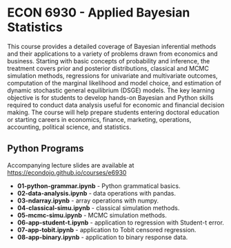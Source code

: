 ECON 6930 - Applied Bayesian Statistics
================
This course provides a detailed coverage of Bayesian inferential methods and their applications to a variety of problems drawn from economics and business. Starting with basic concepts of probability and inference, the treatment covers prior and posterior distributions, classical and MCMC simulation methods, regressions for univariate and multivariate outcomes, computation of the marginal likelihood and model choice, and estimation of dynamic stochastic general equilibrium (DSGE) models. The key learning objective is for students to develop hands-on Bayesian and Python skills required to conduct data analysis useful for economic and financial decision making. The course will help prepare students entering doctoral education or starting careers in economics, finance, marketing, operations, accounting, political science, and statistics.

Python Programs
-----------------------------------
Accompanying lecture slides are available at https://econdojo.github.io/courses/e6930

* **01-python-grammar.ipynb** - Python grammatical basics.
* **02-data-analysis.ipynb** - data operations with pandas.
* **03-ndarray.ipynb** - array operations with numpy.
* **04-classical-simu.ipynb** - classical simulation methods.
* **05-mcmc-simu.ipynb** - MCMC simulation methods.
* **06-app-student-t.ipynb** - application to regression with Student-t error.
* **07-app-tobit.ipynb** - application to Tobit censored regression.
* **08-app-binary.ipynb** - application to binary response data.